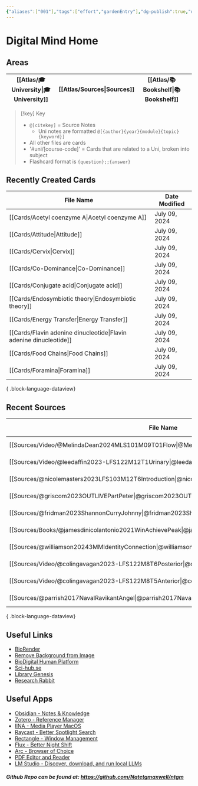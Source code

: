 ```yaml
---
{"aliases":["001"],"tags":["effort","gardenEntry"],"dg-publish":true,"dg-home":true,"permalink":"/spaces/ntm-digital-mind-site/digital-mind-home/","dgPassFrontmatter":true}
---
```


# Digital Mind Home

## Areas

| [[Atlas/🎓 University\|🎓 University]] | [[Atlas/Sources\|Sources]] | [[Atlas/📚 Bookshelf\|📚 Bookshelf]] |     |
| ----------------- | ----------- | ---------------- | --- |

> [!key] Key
> - `@[citekey]` = Source Notes
> 	- Uni notes are formatted `@[{author}{year}{module}{topic}{keyword}]`
> - All other files are cards
> - '#uni/[course-code]' = Cards that are related to a Uni, broken into subject
> - Flashcard format is `{question};;{answer}`

## Recently Created Cards
| File Name                                                             | Date Modified |
| --------------------------------------------------------------------- | ------------- |
| [[Cards/Acetyl coenzyme A\|Acetyl coenzyme A]]                     | July 09, 2024 |
| [[Cards/Attitude\|Attitude]]                                       | July 09, 2024 |
| [[Cards/Cervix\|Cervix]]                                           | July 09, 2024 |
| [[Cards/Co-Dominance\|Co-Dominance]]                               | July 09, 2024 |
| [[Cards/Conjugate acid\|Conjugate acid]]                           | July 09, 2024 |
| [[Cards/Endosymbiotic theory\|Endosymbiotic theory]]               | July 09, 2024 |
| [[Cards/Energy Transfer\|Energy Transfer]]                         | July 09, 2024 |
| [[Cards/Flavin adenine dinucleotide\|Flavin adenine dinucleotide]] | July 09, 2024 |
| [[Cards/Food Chains\|Food Chains]]                                 | July 09, 2024 |
| [[Cards/Foramina\|Foramina]]                                       | July 09, 2024 |

{ .block-language-dataview}

## Recent Sources
| File Name                                                                                           | Date Modified | Type    |
| --------------------------------------------------------------------------------------------------- | ------------- | ------- |
| [[Sources/Video/@MelindaDean2024MLS101M09T01Flow\|@MelindaDean2024MLS101M09T01Flow]]             | July 09, 2024 | Video   |
| [[Sources/Video/@leedaffin2023-LFS122M12T1Urinary\|@leedaffin2023-LFS122M12T1Urinary]]           | July 09, 2024 | \-      |
| [[Sources/@nicolemasters2023LFS103M12T6Introduction\|@nicolemasters2023LFS103M12T6Introduction]] | July 08, 2024 | Video   |
| [[Sources/@griscom2023OUTLIVEPartPeter\|@griscom2023OUTLIVEPartPeter]]                           | July 02, 2024 | Podcast |
| [[Sources/@fridman2023ShannonCurryJohnny\|@fridman2023ShannonCurryJohnny]]                       | July 02, 2024 | Podcast |
| [[Sources/Books/@jamesdinicolantonio2021WinAchievePeak\|@jamesdinicolantonio2021WinAchievePeak]] | July 01, 2024 | \-      |
| [[Sources/@williamson20243MMIdentityConnection\|@williamson20243MMIdentityConnection]]           | July 01, 2024 | \-      |
| [[Sources/Video/@colingavagan2023-LFS122M8T6Posterior\|@colingavagan2023-LFS122M8T6Posterior]]   | June 30, 2024 | \-      |
| [[Sources/Video/@colingavagan2023-LFS122M8T5Anterior\|@colingavagan2023-LFS122M8T5Anterior]]     | June 30, 2024 | \-      |
| [[Sources/@parrish2017NavalRavikantAngel\|@parrish2017NavalRavikantAngel]]                       | June 29, 2024 | Podcast |

{ .block-language-dataview}

## Useful Links

- [BioRender](https://app.biorender.com/)
- [Remove Background from Image](https://www.remove.bg/)
- [BioDigital Human Platform](https://human.biodigital.com/explore)
- [Sci-hub.se](https://sci-hub.se/)
- [Library Genesis](https://libgen.rs/)
- [Research Rabbit](https://researchrabbitapp.com/home)

## Useful Apps

- [Obsidian - Notes & Knowledge](https://obsidian.md/)
- [Zotero - Reference Manager](https://www.zotero.org/)
- [IINA - Media Player MacOS](https://iina.io/)
- [Raycast - Better Spotlight Search](https://www.raycast.com/)
- [Rectangle - Window Management](https://rectangleapp.com/)
- [Flux - Better Night Shift](https://justgetflux.com/)
- [Arc - Browser of Choice](https://arc.net/)
- [PDF Editor and Reader](https://pdfexpert.com/)
- [LM Studio - Discover, download, and run local LLMs](https://lmstudio.ai/)

##### Github Repo can be found at: https://github.com/Natetgmaxwell/ntgm